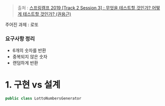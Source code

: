 > 출처 : [스프링캠프 2019 [Track 2 Session 3] : 무엇을 테스트할 것인가? 어떻게 테스트할 것인가? (권용근)](https://www.youtube.com/watch?v=YdtknE_yPk4)

주어진 과제 : 로또

### 요구사항 정리

- 6개의 숫자를 반환
- 중복되지 않은 숫자
- 랜덤하게 반환

# 1. 구현 vs 설계

```java
public class LottoNumbersGenerator
```

